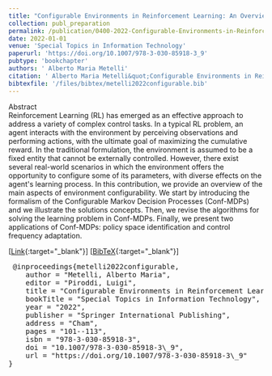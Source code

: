 ```yaml
---
title: "Configurable Environments in Reinforcement Learning: An Overview"
collection: publ_preparation
permalink: /publication/0400-2022-Configurable-Environments-in-Reinforcement-Learning-An-Overview
date: 2022-01-01
venue: 'Special Topics in Information Technology'
paperurl: 'https://doi.org/10.1007/978-3-030-85918-3_9'
pubtype: 'bookchapter'
authors: ' Alberto Maria Metelli'
citation: ' Alberto Maria Metelli&quot;Configurable Environments in Reinforcement Learning: An Overview.&quot; Special Topics in Information Technology, 2022'
bibtexfile: '/files/bibtex/metelli2022configurable.bib'
---
```

Abstract
 <br> Reinforcement Learning (RL) has emerged as an effective approach to address a variety of complex control tasks. In a typical RL problem, an agent interacts with the environment by perceiving observations and performing actions, with the ultimate goal of maximizing the cumulative reward. In the traditional formulation, the environment is assumed to be a fixed entity that cannot be externally controlled. However, there exist several real-world scenarios in which the environment offers the opportunity to configure some of its parameters, with diverse effects on the agent&apos;s learning process. In this contribution, we provide an overview of the main aspects of environment configurability. We start by introducing the formalism of the Configurable Markov Decision Processes (Conf-MDPs) and we illustrate the solutions concepts. Then, we revise the algorithms for solving the learning problem in Conf-MDPs. Finally, we present two applications of Conf-MDPs: policy space identification and control frequency adaptation. <br> 

 [[Link](https://doi.org/10.1007/978-3-030-85918-3_9){:target="_blank"}] [[BibTeX](/files/bibtex/metelli2022configurable.bib){:target="_blank"}] 
<pre> @inproceedings{metelli2022configurable,
    author = "Metelli, Alberto Maria",
    editor = "Piroddi, Luigi",
    title = "Configurable Environments in Reinforcement Learning: An Overview",
    bookTitle = "Special Topics in Information Technology",
    year = "2022",
    publisher = "Springer International Publishing",
    address = "Cham",
    pages = "101--113",
    isbn = "978-3-030-85918-3",
    doi = "10.1007/978-3-030-85918-3\_9",
    url = "https://doi.org/10.1007/978-3-030-85918-3\_9"
} </pre>
